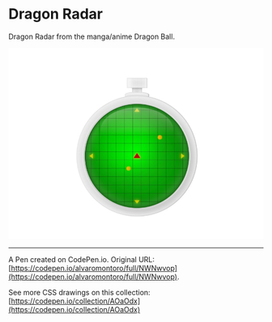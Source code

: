# Dragon Radar

Dragon Radar from the manga/anime Dragon Ball.

![illustration of a device with a large screen, arrows, and blinking lights](https://github.com/alvaromontoro/CSS-Illustrations/blob/master/illustrations/cartoons/dragon-radar/dragon-radar.jpeg?raw=true)

---

A Pen created on CodePen.io. Original URL: [https://codepen.io/alvaromontoro/full/NWNwvop](https://codepen.io/alvaromontoro/full/NWNwvop).

See more CSS drawings on this collection: [https://codepen.io/collection/AOaOdx](https://codepen.io/collection/AOaOdx)
